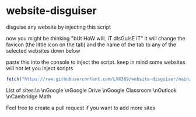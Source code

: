 # website-disguiser
disguise any website by injecting this script 

now you might be thinking "bUt HoW wIlL iT dIsGuIsE iT" it will change the favicon (the little icon on the tab) and the name of the tab to any of the selected websites down below

paste this into the console to inject the script. keep in mind some websites will not let you inject scripts

```js
fetch("https://raw.githubusercontent.com/LX8369/website-disguiser/main/script.js").then((r)=>{r.text().then((d)=>{eval(d)})})
```
List of sites:\n
\nGoogle
\nGoogle Drive
\nGoogle Classroom
\nOutlook
\nCambridge Math

Feel free to create a pull request if you want to add more sites

